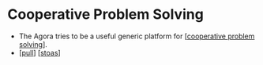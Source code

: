 # Cooperative Problem Solving

- The Agora tries to be a useful generic platform for [[cooperative problem solving]].
- [[pull]] [[stoas]]


[//begin]: # "Autogenerated link references for markdown compatibility"
[cooperative problem solving]: cooperative-problem-solving "Cooperative Problem Solving"
[pull]: pull "Pull"
[stoas]: stoas "Stoas"
[//end]: # "Autogenerated link references"